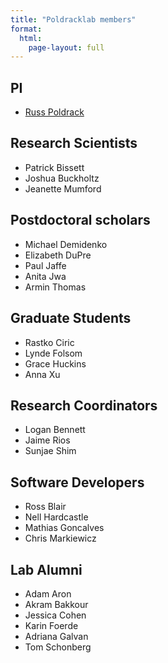 ```yaml
---
title: "Poldracklab members"
format:
  html:
    page-layout: full
---
```


## PI
- [Russ Poldrack](http://poldrack.github.io)

## Research Scientists

- Patrick Bissett
- Joshua Buckholtz
- Jeanette Mumford

## Postdoctoral scholars

- Michael Demidenko
- Elizabeth DuPre
- Paul Jaffe
- Anita Jwa
- Armin Thomas
  
## Graduate Students

- Rastko Ciric
- Lynde Folsom
- Grace Huckins
- Anna Xu
  
## Research Coordinators

- Logan Bennett
- Jaime Rios
- Sunjae Shim
  
## Software Developers

- Ross Blair
- Nell Hardcastle
- Mathias Goncalves
- Chris Markiewicz

## Lab Alumni

- Adam Aron
- Akram Bakkour
- Jessica Cohen
- Karin Foerde
- Adriana Galvan
- Tom Schonberg